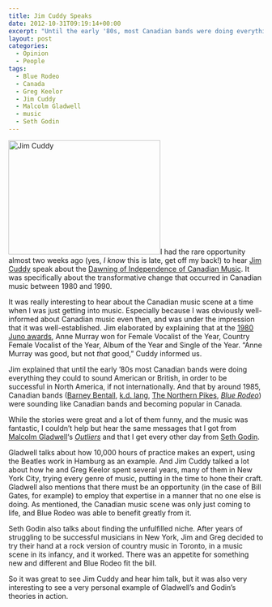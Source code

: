 ```yaml
---
title: Jim Cuddy Speaks
date: 2012-10-31T09:19:14+00:00
excerpt: "Until the early '80s, most Canadian bands were doing everything they could to sound American or British, in order to be successful in North America, if not internationally. By around 1985, Canadian bands were sounding like Canadian bands and becoming popular in Canada."
layout: post
categories:
  - Opinion
  - People
tags:
  - Blue Rodeo
  - Canada
  - Greg Keelor
  - Jim Cuddy
  - Malcolm Gladwell
  - music
  - Seth Godin
---
```


<a href="https://cdn.craigmcn.ca/img/jim-cuddy-5.jpg?x-request=xhr" data-fslightbox="lightbox"><img class="alignright size-medium wp-image-3410" title="jim-cuddy-5" src="https://cdn.craigmcn.ca/img/jim-cuddy-5-300x225.jpg" alt="Jim Cuddy" width="300" height="225" srcset="https://cdn.craigmcn.ca/img/jim-cuddy-5-300x225.jpg 300w, https://cdn.craigmcn.ca/img/jim-cuddy-5-400x300.jpg 400w, https://cdn.craigmcn.ca/img/jim-cuddy-5.jpg 1024w" sizes="(max-width: 300px) 100vw, 300px" /></a>I had the rare opportunity almost two weeks ago (yes, *I know* this is late, get off my back!) to hear [Jim Cuddy](http://www.jimcuddy.com/) speak about the [Dawning of Independence of Canadian Music](http://news.usask.ca/2012/10/09/gail-appel-lecture-brings-cuddy-to-campus/). It was specifically about the transformative change that occurred in Canadian music between 1980 and 1990.

It was really interesting to hear about the Canadian music scene at a time when I was just getting into music. Especially because I was obviously well-informed about Canadian music even then, and was under the impression that it was well-established. Jim elaborated by explaining that at the [1980 Juno awards](http://en.wikipedia.org/wiki/Juno_Awards_of_1980), Anne Murray won for Female Vocalist of the Year, Country Female Vocalist of the Year, Album of the Year and Single of the Year. &#8220;Anne Murray was good, but not _that_ good,&#8221; Cuddy informed us.

Jim explained that until the early &#8217;80s most Canadian bands were doing everything they could to sound American or British, in order to be successful in North America, if not internationally. And that by around 1985, Canadian bands ([Barney Bentall](http://www.barneybentall.com/), [k.d. lang](http://www.kdlang.com/), [The Northern Pikes](http://www.thepikes.com/), [_Blue Rodeo_](http://www.bluerodeo.com/)) were sounding like Canadian bands and becoming popular in Canada.

While the stories were great and a lot of them funny, and the music was fantastic, I couldn&#8217;t help but hear the same messages that I got from [Malcolm Gladwell](http://www.gladwell.com/)&#8216;s [_Outliers_](http://www.amazon.ca/Outliers-Story-Success-Malcolm-Gladwell/dp/0316017922/ref=sr_1_1?ie=UTF8&qid=1351696149&sr=8-1) and that I get every other day from [Seth Godin](http://sethgodin.typepad.com/).

Gladwell talks about how 10,000 hours of practice makes an expert, using the Beatles work in Hamburg as an example. And Jim Cuddy talked a lot about how he and Greg Keelor spent several years, many of them in New York City, trying every genre of music, putting in the time to hone their craft. Gladwell also mentions that there must be an opportunity (in the case of Bill Gates, for example) to employ that expertise in a manner that no one else is doing. As mentioned, the Canadian music scene was only just coming to life, and Blue Rodeo was able to benefit greatly from it.

Seth Godin also talks about finding the unfulfilled niche. After years of struggling to be successful musicians in New York, Jim and Greg decided to try their hand at a rock version of country music in Toronto, in a music scene in its infancy, and it worked. There was an appetite for something new and different and Blue Rodeo fit the bill.

So it was great to see Jim Cuddy and hear him talk, but it was also very interesting to see a very personal example of Gladwell&#8217;s and Godin&#8217;s theories in action.
